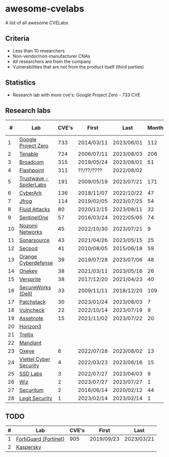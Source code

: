 # awesome-cvelabs

A list of all awesome CVELabs

## Criteria

* Less than 10 researchers
* Non-vendor/non-manufacturer CNAs
* All researchers are from the company
* Vulnerabilities that are not from the product itself (third parties)

## Statistics

* Research lab with more cve's: Google Project Zero - 733 CVE

## Research labs

| # | Lab                                                | CVE's | First       | Last       | Months | Productivity (per month) | Vendors | Researchers |
|---|----------------------------------------------------|-------|-------------|------------|--------|--------------------------|---------|-------------|
| 1 | [Google Project Zero](https://googleprojectzero.blogspot.com/) | 733   | 2014/03/11  | 2023/06/01 | 112    | 6.55                     |         |             |
| 2 | [Tenable](https://www.tenable.com/security/research) | 724   | 2006/07/11  | 2023/08/03 | 206    | 3.51                     |         |             |
| 3 | [Broadcom](https://support.broadcom.com/web/ecx/security-advisory) | 315   | 2019/05/24  | 2023/08/01 | 51     | 6.18                     |         |             |
| 4 | [Flashpoint](https://flashpoint.io/)              | 311   | ??/??/????  | 2022/08/02 |        |                          |         |             |
| 5 | [Trustwave - SpiderLabs](https://www.trustwave.com/en-us/resources/security-resources/security-advisories/) | 191   | 2009/05/19  | 2023/07/21 | 171    | 1.12                     |         |             |
| 6 | [CyberArk](https://labs.cyberark.com/cyberark-labs-security-advisories/) | 136   | 2018/11/07  | 2022/10/22 | 47     | 2.89                     |         |             |
| 7 | [Jfrog](https://research.jfrog.com/)              | 114   | 2019/02/05  | 2023/07/25 | 54     | 2.11                     |         |             |
| 8 | [Fluid Attacks](https://fluidattacks.com/advisories/) | 80 | 2020/12/15 | 2023/08/11 | 32     | 2.5                      |         |             |
| 9 | [SentinelOne](https://www.sentinelone.com/labs/our-cves/) | 57    | 2016/03/24  | 2022/05/05 | 74     | 0.77                     |         |             |
|10 | [Nozomi Networks](https://www.nozominetworks.com/) | 45    | 2022/10/30  | 2023/07/21 | 9      | 5                        |         |             |
|11 | [Sonarsource](https://www.sonarsource.com/)      | 43    | 2021/04/26  | 2023/05/15 | 25     | 1.72                     |         |             |
|12 | [Secpod](https://www.secpod.com/)                 | 41    | 2010/08/05  | 2015/06/18 | 59     | 0.69                     |         |             |
|13 | [Orange Cyberdefense](https://www.orangecyberdefense.com) | 39    | 2019/07/28  | 2023/07/06 | 48     | 0.81                     |         |             |
|14 | [Onekey](https://onekey.com/research/)            | 38    | 2021/03/11  | 2023/05/16 | 26     | 1.46                     |         |             |
|15 | [Versprite](https://versprite.com/)               | 38    | 2017/12/20  | 2021/04/23 | 40     | 0.95                     |         |             |
|16 | [SecureWorks (Dell)](https://www.secureworks.com/research/#resource-type=Advisory) | 33    | 2009/11/11  | 2018/12/20 | 109    | 0.3                      |         |             |
|17 | [Patchstack](https://patchstack.com/)             | 30    | 2023/01/24  | 2023/08/03 | 7      | 4.28                     |         |             |
|18 | [Vulncheck](https://vulncheck.com/)              | 22    | 2022/10/14  | 2023/07/19 | 9      | 2.44                     |         |             |
|19 | [Assetnote](https://www.assetnote.io/)            | 15    | 2021/11/02  | 2023/07/22 | 20     | 0.75                     |         |             |
|20 | [Horizon3](https://www.horizon3.ai/)             |       |             |            |        |                          |         |             |
|21 | [Trellix](https://www.trellix.com/)              |       |             |            |        |                          |         |             |
|22 | [Mandiant](https://www.mandiant.com/)            |       |             |            |        |                          |         |             |
|23 | [Oxeye](https://www.oxeye.io/resources-category/research) | 6     | 2022/07/28  | 2023/08/02 | 13     | 0.46                     |         |             |
|24 | [Viettel Cyber Security](https://blog.viettelcybersecurity.com/tag/researches/) | 4     | 2022/03/23  | 2023/06/16 | 15     | 0.27                     |         |             |
|25 | [SSD Labs](https://ssd-disclosure.com/advisories/) | 3     | 2022/07/27  | 2023/04/03 | 9      | 0.33                     |         |             |
|26 | [Wiz](https://www.wiz.io/blog/tag/research)      | 2     | 2023/07/27  | 2023/07/27 | 1      | 2                        |         |             |
|27 | [Securitum](https://research.securitum.com/)     | 2     | 2016/06/14  | 2020/02/12 | 44     | 0.05                     |         |             |
|28 | [Legit Security](https://www.legitsecurity.com/) | 1     | 2023/02/14  | 2023/02/14 | 1      | 1                        |         |             |

## TODO
| #   | Lab                                               | CVE's  | First       | Last       |
|-----|---------------------------------------------------|--------|-------------|------------|
| 1   | [FortiGuard (Fortinet)](https://www.fortiguard.com/zeroday) | 905    | 2019/09/23  | 2023/03/21 |
| 2   | [Kaspersky](https://www.kaspersky.com/about/team/great) |        |             |            |